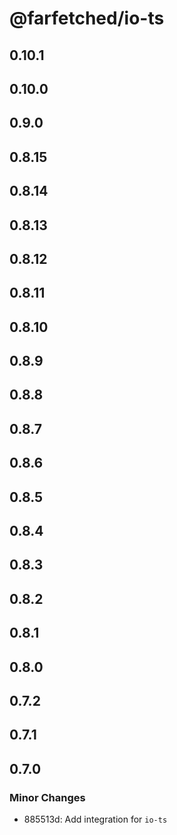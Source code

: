 # @farfetched/io-ts

## 0.10.1

## 0.10.0

## 0.9.0

## 0.8.15

## 0.8.14

## 0.8.13

## 0.8.12

## 0.8.11

## 0.8.10

## 0.8.9

## 0.8.8

## 0.8.7

## 0.8.6

## 0.8.5

## 0.8.4

## 0.8.3

## 0.8.2

## 0.8.1

## 0.8.0

## 0.7.2

## 0.7.1

## 0.7.0

### Minor Changes

- 885513d: Add integration for `io-ts`
